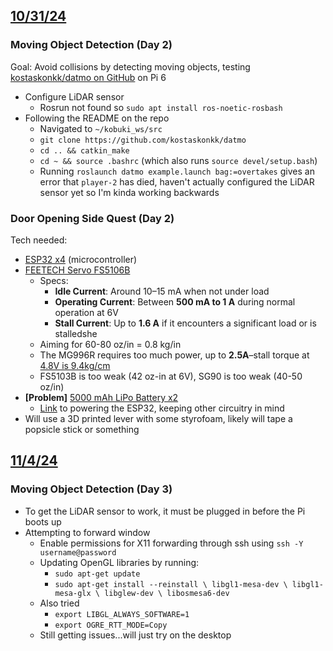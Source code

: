## <u>10/31/24</u>

### Moving Object Detection (Day 2)
Goal: Avoid collisions by detecting moving objects, testing [kostaskonkk/datmo on GitHub](https://github.com/kostaskonkk/datmo) on Pi 6

- Configure LiDAR sensor
	- Rosrun not found so `sudo apt install ros-noetic-rosbash`
- Following the README on the repo
	- Navigated to `~/kobuki_ws/src`
	- `git clone https://github.com/kostaskonkk/datmo`
	- `cd .. && catkin_make`
	- `cd ~ && source .bashrc` (which also runs `source devel/setup.bash`)
	- Running `roslaunch datmo example.launch bag:=overtakes` gives an error that `player-2` has died, haven't actually configured the LiDAR sensor yet so I'm kinda working backwards
### Door Opening Side Quest (Day 2)
Tech needed:
- [ESP32 x4](https://www.amazon.com/ESP32-32D-WROOM-Module-ESP32-DevKitC-32-Development/dp/B0D6YXWSG8?th=1) (microcontroller)
- [FEETECH Servo FS5106B](https://www.pololu.com/product/3425) 
	- Specs:
		- **Idle Current**: Around 10–15 mA when not under load
		- **Operating Current**: Between **500 mA to 1 A** during normal operation at 6V
		- **Stall Current**: Up to **1.6 A** if it encounters a significant load or is stalledshe
	- Aiming for 60-80 oz/in = 0.8 kg/in
	- The MG996R requires too much power, up to **2.5A**–stall torque at [4.8V is 9.4kg/cm](https://www.jsumo.com/mg996r-servo-motor-digital)
	- FS5103B is too weak (42 oz-in at 6V), SG90 is too weak (40-50 oz/in)
- **\[Problem\]** [5000 mAh LiPo Battery x2](https://www.amazon.com/MakerHawk-5000mAh-Rechargeable-Protection-Insulated/dp/B0D3LP9P96?crid=16XYGOS6LIM95&dib=eyJ2IjoiMSJ9.Lm_MdnWDyMsX0a6elXOCQQi3fKHgxzXCULUQ-5jSASHxneZ33gnLFYyNhKV6XIgRw7G6ot_ehNeC4jS_8w8Vy9XW0uFZzCiaLieNMsfgV0KnYq727GCrzhDruX5Hwr0b3f8a8iDjQMC9PFyNkshDfRg-hcQHolQa5xPo0jZxjusP9rqsGM2Povcbf5u0WpJSpRAdpiXTjiLKOou0b8qCAiSNQzwgvP5_i19R9cG8tfdzaXKLPN4TBOmzfxVtXwzkUPnPYRL_MqAZinH1I5Ujter8FgfWjM2vlANtkltSSmk.Sl8baGx8Go7y17C_9VydZ4bEWghp4vvOq9I0eghXaRg)
	- [Link](https://techexplorations.com/guides/esp32/begin/power/) to powering the ESP32, keeping other circuitry in mind
- Will use a 3D printed lever with some styrofoam, likely will tape a popsicle stick or something

## <u>11/4/24</u>

### Moving Object Detection (Day 3)
- To get the LiDAR sensor to work, it must be plugged in before the Pi boots up
- Attempting to forward window
	- Enable permissions for X11 forwarding through ssh using `ssh -Y username@password`
	- Updating OpenGL libraries by running:
		- `sudo apt-get update`
		- `sudo apt-get install --reinstall \ libgl1-mesa-dev \ libgl1-mesa-glx \ libglew-dev \ libosmesa6-dev`
	- Also tried
		- `export LIBGL_ALWAYS_SOFTWARE=1`
		- `export OGRE_RTT_MODE=Copy`
	- Still getting issues...will just try on the desktop